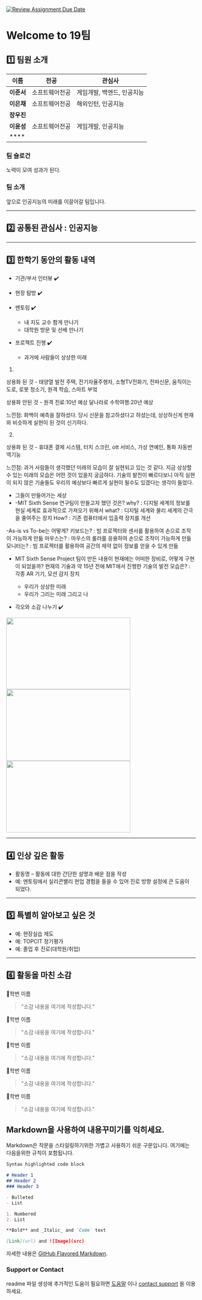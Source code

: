 [![Review Assignment Due Date](https://classroom.github.com/assets/deadline-readme-button-22041afd0340ce965d47ae6ef1cefeee28c7c493a6346c4f15d667ab976d596c.svg)](https://classroom.github.com/a/74LBcwD_)
# Welcome to 19팀

## 1️⃣ 팀원 소개

| **이름** | **전공** | **관심사** |
| --- | --- | --- |
| **이준서** | 소프트웨어전공 | 게임개발, 백엔드, 인공지능 |
| **이은채** | 소프트웨어전공 | 해외인턴, 인공지능 |
| **장우진** |  |
| **이윤성** | 소프트웨어전공 | 게임개발, 인공지능 |
| **** |  |  |

### 팀 슬로건

노력이 모여 성과가 된다.

### 팀 소개

앞으로 인공지능의 미래를 이끌어갈 팀입니다.

***

## 2️⃣ 공통된 관심사 : 인공지능

***

## 3️⃣ 한학기 동안의 활동 내역 

- 기관/부서 인터뷰 ✔️  

- 현장 탐방 ✔️  

- 멘토링 ✔️  
  - 내 지도 교수 함게 만나기
  - 대학원 방문 및 선배 만나기

- 프로젝트 진행 ✔️  
  - 과거에 사람들이 상상한 미래
1.
상용화 된 것 -
태양열 발전 주택, 전기자율주행자, 소형TV전화기, 전파신문, 움직이는 도로, 로봇 청소기,
원격 학습, 스마트 부엌

상용화 안된 것 - 
원격 진료:10년 예상
달나라로 수학여행:20년 예상

느낀점: 화백이 예측을 잘하셨다. 당시 신문을 참고하셨다고 하셨는데, 상상하신게 
현재와 비슷하게 실현이 된 것이 신기하다.

2.
상용화 된 것 -
휴대폰 결제 시스템, 터치 스크린, ott 서비스, 가상 연예인, 통화 자동번역기능

느낀점: 과거 사람들이 생각했던 미래의 모습이 잘 실현되고 있는 것 같다. 지금 상상할 수 있는 미래의 모습은 어떤 것이 있을지 궁금하다. 기술의 발전이 빠르다보니 아직 실현이 되지 않은 기술들도 우리의 예상보다 빠르게 실현이 될수도 있겠다는 생각이 들었다.

  - 그들이 만들어가는 세상
- -MIT Sixth Sense 연구팀이 만들고자 했던 것은?
why? : 디지털 세계의 정보를 현실 세계로 효과적으로 가져오기 위해서
what? : 디지털 세계와 물리 세계의 간극을 줄여주는 장치
How? : 기존 컴퓨터에서 입출력 장치를 개선

-As-is vs To-be는 어떻게?
키보드는? : 빔 프로젝터와 센서를 활용하여 손으로 조작이 가능하게 만듦
마우스는? : 마우스의 롤러를 응용하여 손으로 조작이 가능하게 만듦
모니터는? : 빔 프로젝터를 활용하여 공간의 제약 없이 정보를 얻을 수 있게 만듦

- MIT Sixth Sense Project 팀이 만든 내용이 현재에는 어떠한 장비로, 어떻게 구현이 되었을까?
현재의 기술과 약 15년 전에 MIT에서 진행한 기술의 발전 모습은?
 : 각종 AR 기기, 모션 감지 장치


  - 우리가 상상한 미래
  - 우리가 그리는 미래 그리고 나

- 각오와 소감 나누기 ✔️  


<!-- 활동 사진 추가 예시 -->
<img src="https://pixnio.com/free-images/2017/08/14/2017-08-14-13-09-09-960x651.jpg?text=활동사진1" width="330" height="190"/>
<img src="https://pixnio.com/free-images/2017/08/14/2017-08-14-20-51-02-960x640.jpg?text=활동사진2" width="330" height="190"/>
<img src="https://pixnio.com/free-images/2017/08/15/2017-08-15-10-05-39-960x640.jpg?text=활동사진3" width="330" height="190"/>

***

## 4️⃣ 인상 깊은 활동

- 활동명 – 활동에 대한 간단한 설명과 배운 점을 작성  
- 예: 멘토링에서 실리콘밸리 현업 경험을 들을 수 있어 진로 방향 설정에 큰 도움이 되었다.  

***

## 5️⃣ 특별히 알아보고 싶은 것
- 예: 현장실습 제도
- 예: TOPCIT 정기평가
- 예: 졸업 후 진로(대학원/취업)

***

## 6️⃣ 활동을 마친 소감

🔗학번 이름  
> "소감 내용을 여기에 작성합니다."

🔗학번 이름  
> "소감 내용을 여기에 작성합니다."

🔗학번 이름  
> "소감 내용을 여기에 작성합니다."

🔗학번 이름  
> "소감 내용을 여기에 작성합니다."

🔗학번 이름  
> "소감 내용을 여기에 작성합니다."


## Markdown을 사용하여 내용꾸미기를 익히세요.

Markdown은 작문을 스타일링하기위한 가볍고 사용하기 쉬운 구문입니다. 여기에는 다음을위한 규칙이 포함됩니다.

```markdown
Syntax highlighted code block

# Header 1
## Header 2
### Header 3

- Bulleted
- List

1. Numbered
2. List

**Bold** and _Italic_ and `Code` text

[Link](url) and ![Image](src)
```

자세한 내용은 [GitHub Flavored Markdown](https://guides.github.com/features/mastering-markdown/).

### Support or Contact

readme 파일 생성에 추가적인 도움이 필요하면 [도움말](https://help.github.com/articles/about-readmes/) 이나 [contact support](https://github.com/contact) 을 이용하세요.

